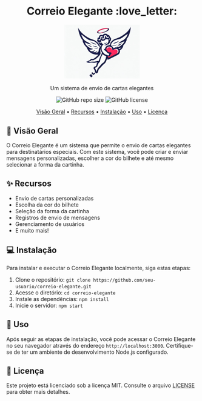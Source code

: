<h1 align="center">Correio Elegante :love_letter:</h1>

<p align="center">
  <img src=".github/correio_elegante_logo.jpg" alt="Correio Elegante Logo" width="200">
</p>

<p align="center">Um sistema de envio de cartas elegantes</p>

<p align="center">
  <img alt="GitHub repo size" src="https://img.shields.io/github/repo-size/MrNullus/correio-elegante?color=green">
  <img alt="GitHub license" src="https://img.shields.io/github/license/MrNullus/correio-elegante">
</p>

<p align="center">
  <a href="#overview">Visão Geral</a> •
  <a href="#recursos">Recursos</a> •
  <a href="#instalação">Instalação</a> •
  <a href="#uso">Uso</a> •
  <a href="#licença">Licença</a>
</p>

## :scroll: Visão Geral

O Correio Elegante é um sistema que permite o envio de cartas elegantes para destinatários especiais. Com este sistema, você pode criar e enviar mensagens personalizadas, escolher a cor do bilhete e até mesmo selecionar a forma da cartinha.

## :sparkles: Recursos

- Envio de cartas personalizadas
- Escolha da cor do bilhete
- Seleção da forma da cartinha
- Registros de envio de mensagens
- Gerenciamento de usuários
- E muito mais!

## :computer: Instalação

Para instalar e executar o Correio Elegante localmente, siga estas etapas:

1. Clone o repositório: `git clone https://github.com/seu-usuario/correio-elegante.git`
2. Acesse o diretório: `cd correio-elegante`
3. Instale as dependências: `npm install`
4. Inicie o servidor: `npm start`

## :rocket: Uso

Após seguir as etapas de instalação, você pode acessar o Correio Elegante no seu navegador através do endereço `http://localhost:3000`. Certifique-se de ter um ambiente de desenvolvimento Node.js configurado.

## :memo: Licença

Este projeto está licenciado sob a licença MIT. Consulte o arquivo [LICENSE](LICENSE) para obter mais detalhes.
